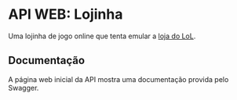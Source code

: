# API WEB: Lojinha

Uma lojinha de jogo online que tenta emular a [loja do
LoL](https://leagueoflegends.fandom.com/wiki/Riot_Store).

## Documentação

A página web inicial da API mostra uma documentação provida pelo Swagger.

